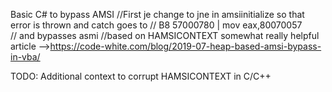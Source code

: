 Basic C# to bypass AMSI 
//First je change to jne in amsiinitialize so that error is thrown and catch goes to 
// B8 57000780              | mov eax,80070057              
// and bypasses asmi
//based on HAMSICONTEXT somewhat
really helpful article -->https://code-white.com/blog/2019-07-heap-based-amsi-bypass-in-vba/

TODO: Additional context to corrupt HAMSICONTEXT in C/C++